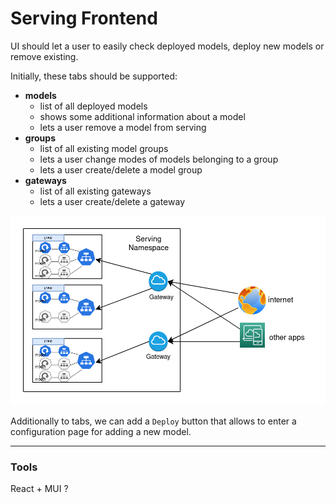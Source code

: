 # Serving Frontend

UI should let a user to easily check deployed models, deploy new models or remove existing.

Initially, these tabs should be supported:

- **models**
  - list of all deployed models
  - shows some additional information about a model
  - lets a user remove a model from serving
- **groups**
  - list of all existing model groups
  - lets a user change modes of models belonging to a group
  - lets a user create/delete a model group
- **gateways**
  - list of all existing gateways
  - lets a user create/delete a gateway

![](../../img/serving.png)

Additionally to tabs, we can add a `Deploy` button that allows to enter a configuration page for adding a new model.

---

### Tools

React + MUI ?
